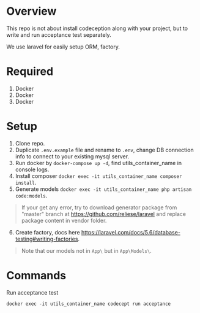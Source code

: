 # Overview

This repo is not about install codeception along with your project, but to write and run acceptance test separately.

We use laravel for easily setup ORM, factory.

# Required

1. Docker
2. Docker
3. Docker

# Setup

1. Clone repo.
2. Duplicate ```.env.example``` file and rename to ```.env```, change DB connection info to connect to your existing mysql server.
3. Run docker by ```docker-compose up -d```, find utils_container_name in console logs.
4. Install composer ```docker exec -it utils_container_name composer install```.
5. Generate models ```docker exec -it utils_container_name php artisan code:models```.
> If your get any error, try to download generator package from "master" branch at https://github.com/reliese/laravel and replace package content in vendor folder.
6. Create factory, docs here https://laravel.com/docs/5.6/database-testing#writing-factories.
> Note that our models not in ```App\``` but in ```App\Models\```.

# Commands

Run acceptance test
```
docker exec -it utils_container_name codecept run acceptance
```
